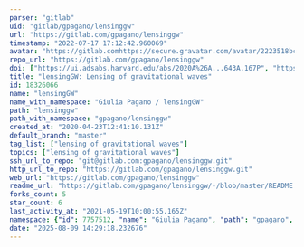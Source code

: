 ```yaml
---
parser: "gitlab"
uid: "gitlab/gpagano/lensinggw"
url: "https://gitlab.com/gpagano/lensinggw"
timestamp: "2022-07-17 17:12:42.960069"
avatar: "https://gitlab.comhttps://secure.gravatar.com/avatar/2223518bc409d5c15fdca2f6b5f93ed4?s=80&d=identicon"
repo_url: "https://gitlab.com/gpagano/lensinggw"
doi: ["https://ui.adsabs.harvard.edu/abs/2020A%26A...643A.167P", "https://ui.adsabs.harvard.edu/abs/2021ascl.soft02021P/abstract"]
title: "lensingGW: Lensing of gravitational waves"
id: 18326066
name: "lensingGW"
name_with_namespace: "Giulia Pagano / lensingGW"
path: "lensinggw"
path_with_namespace: "gpagano/lensinggw"
created_at: "2020-04-23T12:41:10.131Z"
default_branch: "master"
tag_list: ["lensing of gravitational waves"]
topics: ["lensing of gravitational waves"]
ssh_url_to_repo: "git@gitlab.com:gpagano/lensinggw.git"
http_url_to_repo: "https://gitlab.com/gpagano/lensinggw.git"
web_url: "https://gitlab.com/gpagano/lensinggw"
readme_url: "https://gitlab.com/gpagano/lensinggw/-/blob/master/README.rst"
forks_count: 5
star_count: 6
last_activity_at: "2021-05-19T10:00:55.165Z"
namespace: {"id": 7757512, "name": "Giulia Pagano", "path": "gpagano", "kind": "user", "full_path": "gpagano", "parent_id": null, "avatar_url": "https://secure.gravatar.com/avatar/2223518bc409d5c15fdca2f6b5f93ed4?s=80&d=identicon", "web_url": "https://gitlab.com/gpagano"}
date: "2025-08-09 14:29:18.232676"
---
```

